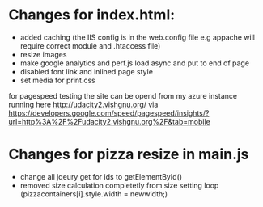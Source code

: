 Changes for index.html:
============================
* added caching (the IIS config is in the web.config file e.g appache will require correct module and .htaccess file)
* resize images
* make google analytics and perf.js load async and put to end of page
* disabled font link and inlined page style
* set media for print.css


for pagespeed testing the site can be opend from my azure instance running here
http://udacity2.vishgnu.org/
via 
https://developers.google.com/speed/pagespeed/insights/?url=http%3A%2F%2Fudacity2.vishgnu.org%2F&tab=mobile


Changes for pizza resize in main.js
====================================

* change all jqeury get for ids to  getElementById()
* removed size calculation completetly from size setting loop (pizzacontainers[i].style.width = newwidth;)





